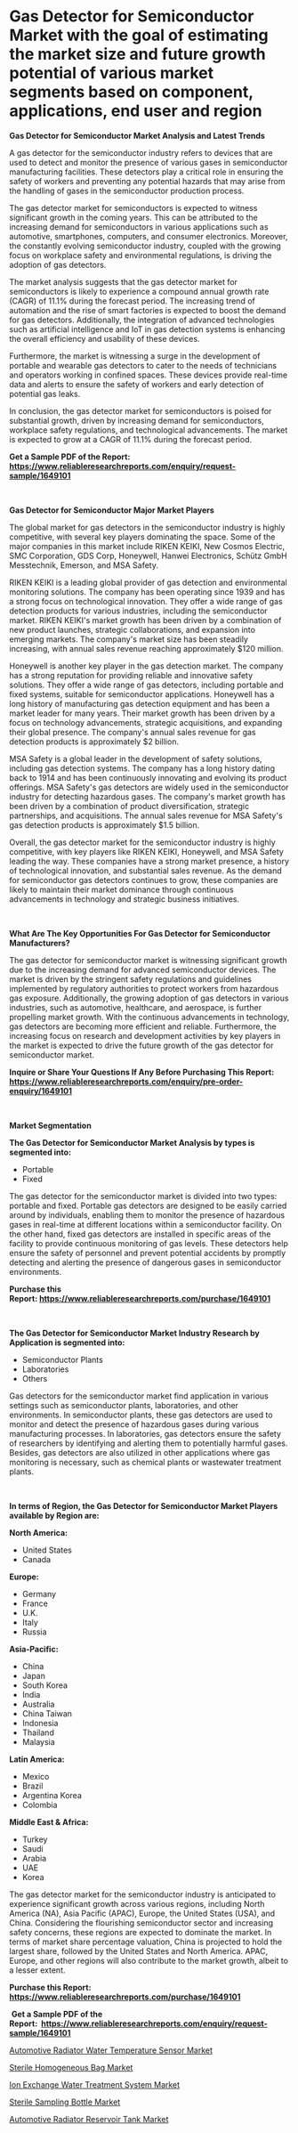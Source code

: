 <p><h1>Gas Detector for Semiconductor Market with the goal of estimating the market size and future growth potential of various market segments based on component, applications, end user and region</h1></p><p><strong>Gas Detector for Semiconductor Market Analysis and Latest Trends</strong></p>
<p><p>A gas detector for the semiconductor industry refers to devices that are used to detect and monitor the presence of various gases in semiconductor manufacturing facilities. These detectors play a critical role in ensuring the safety of workers and preventing any potential hazards that may arise from the handling of gases in the semiconductor production process.</p><p>The gas detector market for semiconductors is expected to witness significant growth in the coming years. This can be attributed to the increasing demand for semiconductors in various applications such as automotive, smartphones, computers, and consumer electronics. Moreover, the constantly evolving semiconductor industry, coupled with the growing focus on workplace safety and environmental regulations, is driving the adoption of gas detectors.</p><p>The market analysis suggests that the gas detector market for semiconductors is likely to experience a compound annual growth rate (CAGR) of 11.1% during the forecast period. The increasing trend of automation and the rise of smart factories is expected to boost the demand for gas detectors. Additionally, the integration of advanced technologies such as artificial intelligence and IoT in gas detection systems is enhancing the overall efficiency and usability of these devices.</p><p>Furthermore, the market is witnessing a surge in the development of portable and wearable gas detectors to cater to the needs of technicians and operators working in confined spaces. These devices provide real-time data and alerts to ensure the safety of workers and early detection of potential gas leaks.</p><p>In conclusion, the gas detector market for semiconductors is poised for substantial growth, driven by increasing demand for semiconductors, workplace safety regulations, and technological advancements. The market is expected to grow at a CAGR of 11.1% during the forecast period.</p></p>
<p><strong>Get a Sample PDF of the Report:&nbsp; <a href="https://www.reliableresearchreports.com/enquiry/request-sample/1649101">https://www.reliableresearchreports.com/enquiry/request-sample/1649101</a></strong></p>
<p>&nbsp;</p>
<p><strong>Gas Detector for Semiconductor Major Market Players</strong></p>
<p><p>The global market for gas detectors in the semiconductor industry is highly competitive, with several key players dominating the space. Some of the major companies in this market include RIKEN KEIKI, New Cosmos Electric, SMC Corporation, GDS Corp, Honeywell, Hanwei Electronics, Schütz GmbH Messtechnik, Emerson, and MSA Safety.</p><p>RIKEN KEIKI is a leading global provider of gas detection and environmental monitoring solutions. The company has been operating since 1939 and has a strong focus on technological innovation. They offer a wide range of gas detection products for various industries, including the semiconductor market. RIKEN KEIKI's market growth has been driven by a combination of new product launches, strategic collaborations, and expansion into emerging markets. The company's market size has been steadily increasing, with annual sales revenue reaching approximately $120 million.</p><p>Honeywell is another key player in the gas detection market. The company has a strong reputation for providing reliable and innovative safety solutions. They offer a wide range of gas detectors, including portable and fixed systems, suitable for semiconductor applications. Honeywell has a long history of manufacturing gas detection equipment and has been a market leader for many years. Their market growth has been driven by a focus on technology advancements, strategic acquisitions, and expanding their global presence. The company's annual sales revenue for gas detection products is approximately $2 billion.</p><p>MSA Safety is a global leader in the development of safety solutions, including gas detection systems. The company has a long history dating back to 1914 and has been continuously innovating and evolving its product offerings. MSA Safety's gas detectors are widely used in the semiconductor industry for detecting hazardous gases. The company's market growth has been driven by a combination of product diversification, strategic partnerships, and acquisitions. The annual sales revenue for MSA Safety's gas detection products is approximately $1.5 billion.</p><p>Overall, the gas detector market for the semiconductor industry is highly competitive, with key players like RIKEN KEIKI, Honeywell, and MSA Safety leading the way. These companies have a strong market presence, a history of technological innovation, and substantial sales revenue. As the demand for semiconductor gas detectors continues to grow, these companies are likely to maintain their market dominance through continuous advancements in technology and strategic business initiatives.</p></p>
<p>&nbsp;</p>
<p><strong>What Are The Key Opportunities For Gas Detector for Semiconductor Manufacturers?</strong></p>
<p><p>The gas detector for semiconductor market is witnessing significant growth due to the increasing demand for advanced semiconductor devices. The market is driven by the stringent safety regulations and guidelines implemented by regulatory authorities to protect workers from hazardous gas exposure. Additionally, the growing adoption of gas detectors in various industries, such as automotive, healthcare, and aerospace, is further propelling market growth. With the continuous advancements in technology, gas detectors are becoming more efficient and reliable. Furthermore, the increasing focus on research and development activities by key players in the market is expected to drive the future growth of the gas detector for semiconductor market.</p></p>
<p><strong>Inquire or Share Your Questions If Any Before Purchasing This Report: <a href="https://www.reliableresearchreports.com/enquiry/pre-order-enquiry/1649101">https://www.reliableresearchreports.com/enquiry/pre-order-enquiry/1649101</a></strong></p>
<p>&nbsp;</p>
<p><strong>Market Segmentation</strong></p>
<p><strong>The Gas Detector for Semiconductor Market Analysis by types is segmented into:</strong></p>
<p><ul><li>Portable</li><li>Fixed</li></ul></p>
<p><p>The gas detector for the semiconductor market is divided into two types: portable and fixed. Portable gas detectors are designed to be easily carried around by individuals, enabling them to monitor the presence of hazardous gases in real-time at different locations within a semiconductor facility. On the other hand, fixed gas detectors are installed in specific areas of the facility to provide continuous monitoring of gas levels. These detectors help ensure the safety of personnel and prevent potential accidents by promptly detecting and alerting the presence of dangerous gases in semiconductor environments.</p></p>
<p><strong>Purchase this Report:&nbsp;<a href="https://www.reliableresearchreports.com/purchase/1649101">https://www.reliableresearchreports.com/purchase/1649101</a></strong></p>
<p>&nbsp;</p>
<p><strong>The Gas Detector for Semiconductor Market Industry Research by Application is segmented into:</strong></p>
<p><ul><li>Semiconductor Plants</li><li>Laboratories</li><li>Others</li></ul></p>
<p><p>Gas detectors for the semiconductor market find application in various settings such as semiconductor plants, laboratories, and other environments. In semiconductor plants, these gas detectors are used to monitor and detect the presence of hazardous gases during various manufacturing processes. In laboratories, gas detectors ensure the safety of researchers by identifying and alerting them to potentially harmful gases. Besides, gas detectors are also utilized in other applications where gas monitoring is necessary, such as chemical plants or wastewater treatment plants.</p></p>
<p>&nbsp;</p>
<p><strong>In terms of Region, the Gas Detector for Semiconductor Market Players available by Region are:</strong></p>
<p>
    <p> <strong> North America: </strong>
        <ul>
            <li>United States</li>
            <li>Canada</li>
        </ul>
        </p> 
    <p> <strong> Europe: </strong>
        <ul>
            <li>Germany</li>
            <li>France</li>
            <li>U.K.</li>
            <li>Italy</li>
            <li>Russia</li>
        </ul>
        </p> 
    <p> <strong> Asia-Pacific: </strong>
        <ul>
            <li>China</li>
            <li>Japan</li>
            <li>South Korea</li>
            <li>India</li>
            <li>Australia</li>
            <li>China Taiwan</li>
            <li>Indonesia</li>
            <li>Thailand</li>
            <li>Malaysia</li>
        </ul>
        </p> 
    <p> <strong> Latin America: </strong>
        <ul>
            <li>Mexico</li>
            <li>Brazil</li>
            <li>Argentina Korea</li>
            <li>Colombia</li>
        </ul>
        </p> 
    <p> <strong> Middle East & Africa: </strong>
        <ul>
            <li>Turkey</li>
            <li>Saudi</li>
            <li>Arabia</li>
            <li>UAE</li>
            <li>Korea</li>
        </ul>
    </p>
    </p>
<p><p>The gas detector market for the semiconductor industry is anticipated to experience significant growth across various regions, including North America (NA), Asia Pacific (APAC), Europe, the United States (USA), and China. Considering the flourishing semiconductor sector and increasing safety concerns, these regions are expected to dominate the market. In terms of market share percentage valuation, China is projected to hold the largest share, followed by the United States and North America. APAC, Europe, and other regions will also contribute to the market growth, albeit to a lesser extent.</p></p>
<p><strong>Purchase this Report: <a href="https://www.reliableresearchreports.com/purchase/1649101">https://www.reliableresearchreports.com/purchase/1649101</a></strong></p>
<p>&nbsp;<strong>Get a Sample PDF of the Report:&nbsp;&nbsp;<a href="https://www.reliableresearchreports.com/enquiry/request-sample/1649101">https://www.reliableresearchreports.com/enquiry/request-sample/1649101</a></strong></p>
<p><strong></strong></p>
<p><p><a href="https://medium.com/@klebogdani/automotive-radiator-water-temperature-sensor-market-focuses-on-market-share-size-and-projected-8bed87a5fc27">Automotive Radiator Water Temperature Sensor Market</a></p><p><a href="https://www.linkedin.com/pulse/sterile-homogeneous-bag-market-challenges-opportunities/">Sterile Homogeneous Bag Market</a></p><p><a href="https://www.linkedin.com/pulse/ion-exchange-water-treatment-system-market-size-growth/">Ion Exchange Water Treatment System Market</a></p><p><a href="https://www.linkedin.com/pulse/decoding-sterile-sampling-bottle-market-deep-dive-latest/">Sterile Sampling Bottle Market</a></p><p><a href="https://medium.com/@loretashyti01/automotive-radiator-reservoir-tank-market-trends-and-market-analysis-forecasted-for-period-abd5559d8174">Automotive Radiator Reservoir Tank Market</a></p></p>